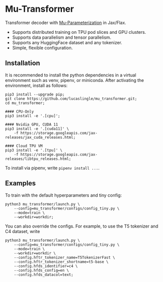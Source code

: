 # Mu-Transformer

Transformer decoder with [Mu-Parameterization](https://arxiv.org/abs/2203.03466) in Jax/Flax.

- Supports distributed training on TPU pod slices and GPU clusters. 
- Supports data parallelism and tensor parallelism.
- Supports any HuggingFace dataset and any tokenizer.
- Simple, flexible configuration.

## Installation

It is recommended to install the python dependencies in a virtual environment such as venv, pipenv, or miniconda. 
After activating the environment, install as follows:
```
pip3 install --upgrade pip;
git clone https://github.com/lucaslingle/mu_transformer.git;
cd mu_transformer;

#### CPU-Only
pip3 install -e '.[cpu]'; 

#### Nvidia GPU, CUDA 11
pip3 install -e '.[cuda11]' \
    -f https://storage.googleapis.com/jax-releases/jax_cuda_releases.html;

#### Cloud TPU VM
pip3 install -e '.[tpu]' \
    -f https://storage.googleapis.com/jax-releases/libtpu_releases.html;
```
To install via pipenv, write ```pipenv install ...```. 

## Examples

To train with the default hyperparameters and tiny config:
```
python3 mu_transformer/launch.py \
    --config=mu_transformer/configs/config_tiny.py \
    --mode=train \
    --workdir=workdir;
```

You can also override the configs. For example, to use the T5 tokenizer and C4 dataset, write
```
python3 mu_transformer/launch.py \
    --config=mu_transformer/configs/config_tiny.py \
    --mode=train \
    --workdir=workdir \
    --config.hftr_tokenizer_name=T5TokenizerFast \
    --config.hftr_tokenizer_shortname=t5-base \
    --config.hfds_identifier=c4 \
    --config.hfds_config=en \
    --config.hfds_datacol=text;
```
